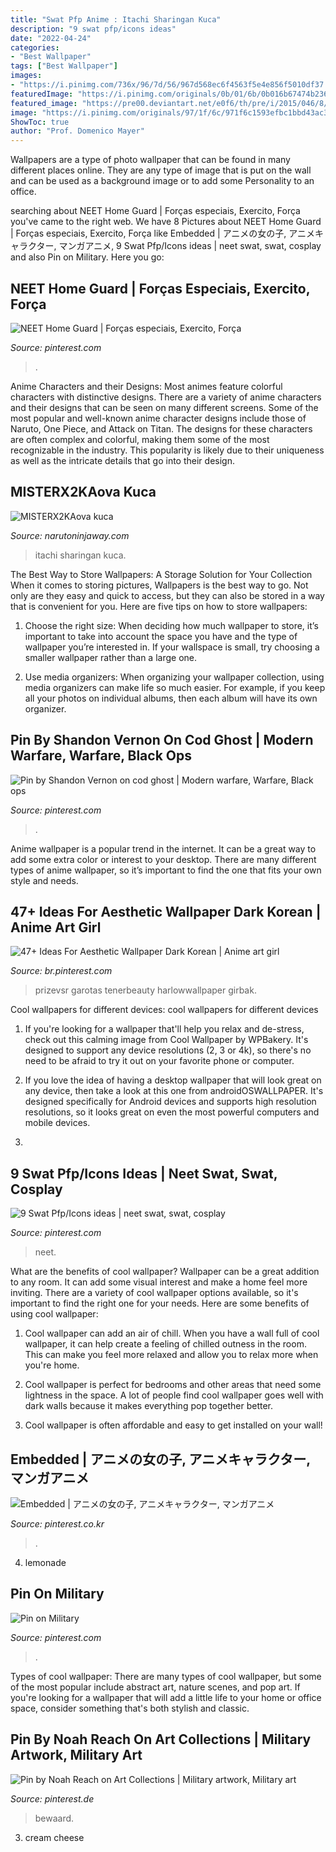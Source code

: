 ```yaml
---
title: "Swat Pfp Anime : Itachi Sharingan Kuca"
description: "9 swat pfp/icons ideas"
date: "2022-04-24"
categories:
- "Best Wallpaper"
tags: ["Best Wallpaper"]
images:
- "https://i.pinimg.com/736x/96/7d/56/967d568ec6f4563f5e4e856f5010df37.jpg"
featuredImage: "https://i.pinimg.com/originals/0b/01/6b/0b016b67474b236bd4094c63acdbb843.jpg"
featured_image: "https://pre00.deviantart.net/e0f6/th/pre/i/2015/046/8/5/itachi_uchiha_by_xappalose-d8i483s.jpg"
image: "https://i.pinimg.com/originals/97/1f/6c/971f6c1593efbc1bbd43ac3a177a405d.jpg"
ShowToc: true
author: "Prof. Domenico Mayer"
---
```





Wallpapers are a type of photo wallpaper that can be found in many different places online. They are any type of image that is put on the wall and can be used as a background image or to add some Personality to an office.

	

		
searching about NEET Home Guard | Forças especiais, Exercito, Força you've came to the right web. We have 8 Pictures about NEET Home Guard | Forças especiais, Exercito, Força like Embedded | アニメの女の子, アニメキャラクター, マンガアニメ, 9 Swat Pfp/Icons ideas | neet swat, swat, cosplay and also Pin on Military. Here you go:
		
    
## NEET Home Guard | Forças Especiais, Exercito, Força

<img loading=lazy src="https://i.pinimg.com/originals/97/1f/6c/971f6c1593efbc1bbd43ac3a177a405d.jpg" onerror="this.onerror=null;this.src='https://tse3.mm.bing.net/th?id=OIP.qrbZbazLl5xrvwxShB5WgQHaE8&amp;pid=15.1';" alt="NEET Home Guard | Forças especiais, Exercito, Força">

_Source: pinterest.com_

>. 

	

Anime Characters and their Designs: Most animes feature colorful characters with distinctive designs.
There are a variety of anime characters and their designs that can be seen on many different screens. Some of the most popular and well-known anime character designs include those of Naruto, One Piece, and Attack on Titan. The designs for these characters are often complex and colorful, making them some of the most recognizable in the industry. This popularity is likely due to their uniqueness as well as the intricate details that go into their design.

    
## MISTERX2KAova Kuca

<img loading=lazy src="https://pre00.deviantart.net/e0f6/th/pre/i/2015/046/8/5/itachi_uchiha_by_xappalose-d8i483s.jpg" onerror="this.onerror=null;this.src='https://tse3.mm.bing.net/th?id=OIP.6Wb0E4yBhtBxkJTckOATdwHaGA&amp;pid=15.1';" alt="MISTERX2KAova kuca">

_Source: narutoninjaway.com_

>itachi sharingan kuca. 

	

The Best Way to Store Wallpapers: A Storage Solution for Your Collection
When it comes to storing pictures, Wallpapers is the best way to go. Not only are they easy and quick to access, but they can also be stored in a way that is convenient for you. Here are five tips on how to store wallpapers:
1) Choose the right size: When deciding how much wallpaper to store, it’s important to take into account the space you have and the type of wallpaper you’re interested in. If your wallspace is small, try choosing a smaller wallpaper rather than a large one.

2) Use media organizers: When organizing your wallpaper collection, using media organizers can make life so much easier. For example, if you keep all your photos on individual albums, then each album will have its own organizer.

    
## Pin By Shandon Vernon On Cod Ghost | Modern Warfare, Warfare, Black Ops

<img loading=lazy src="https://i.pinimg.com/originals/f6/4c/e8/f64ce8fb05955046a80d03de34bcb33d.jpg" onerror="this.onerror=null;this.src='https://tse3.mm.bing.net/th?id=OIP.8qy24CDr1xmUYJ0E-XSTLwHaEI&amp;pid=15.1';" alt="Pin by Shandon Vernon on cod ghost | Modern warfare, Warfare, Black ops">

_Source: pinterest.com_

>. 

	

Anime wallpaper is a popular trend in the internet. It can be a great way to add some extra color or interest to your desktop. There are many different types of anime wallpaper, so it’s important to find the one that fits your own style and needs.

    
## 47+ Ideas For Aesthetic Wallpaper Dark Korean | Anime Art Girl

<img loading=lazy src="https://i.pinimg.com/originals/0b/01/6b/0b016b67474b236bd4094c63acdbb843.jpg" onerror="this.onerror=null;this.src='https://tse2.mm.bing.net/th?id=OIP.wZRAb2J12t6Hk5p6_xZDgQAAAA&amp;pid=15.1';" alt="47+ Ideas For Aesthetic Wallpaper Dark Korean | Anime art girl">

_Source: br.pinterest.com_

>prizevsr garotas tenerbeauty harlowwallpaper girbak. 

	

Cool wallpapers for different devices:
cool wallpapers for different devices 

1. If you're looking for a wallpaper that'll help you relax and de-stress, check out this calming image from Cool Wallpaper by WPBakery. It's designed to support any device resolutions (2, 3 or 4k), so there's no need to be afraid to try it out on your favorite phone or computer.

2. If you love the idea of having a desktop wallpaper that will look great on any device, then take a look at this one from androidOSWALLPAPER. It's designed specifically for Android devices and supports high resolution resolutions, so it looks great on even the most powerful computers and mobile devices.

3.

    
## 9 Swat Pfp/Icons Ideas | Neet Swat, Swat, Cosplay

<img loading=lazy src="https://i.pinimg.com/236x/8b/d4/20/8bd42008f4ec4f1248203da22107d377.jpg" onerror="this.onerror=null;this.src='https://tse1.mm.bing.net/th?id=OIP.IIsWTqriyyzJo8jBzHypiwAAAA&amp;pid=15.1';" alt="9 Swat Pfp/Icons ideas | neet swat, swat, cosplay">

_Source: pinterest.com_

>neet. 

	

What are the benefits of cool wallpaper?
Wallpaper can be a great addition to any room. It can add some visual interest and make a home feel more inviting. There are a variety of cool wallpaper options available, so it's important to find the right one for your needs. Here are some benefits of using cool wallpaper: 
1. Cool wallpaper can add an air of chill. When you have a wall full of cool wallpaper, it can help create a feeling of chilled outness in the room. This can make you feel more relaxed and allow you to relax more when you're home. 

2. Cool wallpaper is perfect for bedrooms and other areas that need some lightness in the space. A lot of people find cool wallpaper goes well with dark walls because it makes everything pop together better. 

3. Cool wallpaper is often affordable and easy to get installed on your wall!

    
## Embedded | アニメの女の子, アニメキャラクター, マンガアニメ

<img loading=lazy src="https://i.pinimg.com/736x/29/8b/8c/298b8c6cc6e73593cd485531353a3481.jpg" onerror="this.onerror=null;this.src='https://tse1.mm.bing.net/th?id=OIP.PiBwi3-HwBwEmFlmIsPUEQHaKe&amp;pid=15.1';" alt="Embedded | アニメの女の子, アニメキャラクター, マンガアニメ">

_Source: pinterest.co.kr_

>. 

	

4. lemonade 

    
## Pin On Military

<img loading=lazy src="https://i.pinimg.com/originals/b8/a0/36/b8a03692f875d9aa9220b16b6bd6595a.jpg" onerror="this.onerror=null;this.src='https://tse2.mm.bing.net/th?id=OIP.MeLgmib41cjNzXhGpCjxZAHaNL&amp;pid=15.1';" alt="Pin on Military">

_Source: pinterest.com_

>. 

	

Types of cool wallpaper:
There are many types of cool wallpaper, but some of the most popular include abstract art, nature scenes, and pop art. If you're looking for a wallpaper that will add a little life to your home or office space, consider something that's both stylish and classic.

    
## Pin By Noah Reach On Art Collections | Military Artwork, Military Art

<img loading=lazy src="https://i.pinimg.com/736x/96/7d/56/967d568ec6f4563f5e4e856f5010df37.jpg" onerror="this.onerror=null;this.src='https://tse1.mm.bing.net/th?id=OIP.zRswHJcp4x524VfwhPAi8QHaNA&amp;pid=15.1';" alt="Pin by Noah Reach on Art Collections | Military artwork, Military art">

_Source: pinterest.de_

>bewaard. 

	

3. cream cheese 

